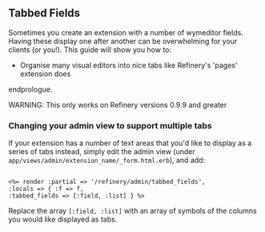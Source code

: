 Tabbed Fields
-------------

Sometimes you create an extension with a number of wymeditor fields. Having these display one after another can be overwhelming for your clients (or you!).
This guide will show you how to:

  - Organise many visual editors into nice tabs like Refinery's 'pages' extension does

endprologue.

WARNING: This only works on Refinery versions 0.9.9 and greater

### Changing your admin view to support multiple tabs

If your extension has a number of text areas that you'd like to display as a series of tabs instead, simply edit the admin view (under `app/views/admin/extension_name/_form.html.erb`), and add:

```erb

<%= render :partial => '/refinery/admin/tabbed_fields',
:locals => { :f => f,
:tabbed_fields => [:field, :list] } %>

```

Replace the array `[:field, :list]` with an array of symbols of the columns you would like displayed as tabs.
